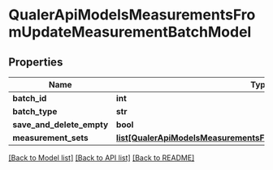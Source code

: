 # QualerApiModelsMeasurementsFromUpdateMeasurementBatchModel

## Properties
Name | Type | Description | Notes
------------ | ------------- | ------------- | -------------
**batch_id** | **int** |  | [optional] 
**batch_type** | **str** |  | [optional] 
**save_and_delete_empty** | **bool** |  | [optional] 
**measurement_sets** | [**list[QualerApiModelsMeasurementsFromUpdateMeasurementSetModel]**](QualerApiModelsMeasurementsFromUpdateMeasurementSetModel.md) |  | [optional] 

[[Back to Model list]](../README.md#documentation-for-models) [[Back to API list]](../README.md#documentation-for-api-endpoints) [[Back to README]](../README.md)

